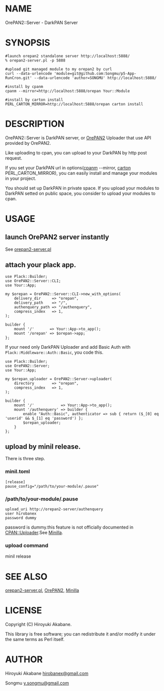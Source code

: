 # NAME

OrePAN2::Server - DarkPAN Server

# SYNOPSIS

    #launch orepan2 standalone server http://localhost:5888/
    % orepan2-server.pl -p 5888

    #upload git managed module to my orepan2 by curl 
    curl --data-urlencode 'module=git@github.com:Songmu/p5-App-RunCron.git' --data-urlencode 'author=SONGMU' http://localhost:5888/

    #install by cpanm
    cpanm --mirror=http://localhost:5888/orepan Your::Module

    #install by carton install
    PERL_CARTON_MIRROR=http://localhost:5888/orepan carton install

# DESCRIPTION

OrePAN2::Server is DarkPAN server, or [OrePAN2](http://search.cpan.org/perldoc?OrePAN2) Uploader that use API provided by OrePAN2.

Like uploading to cpan, you can upload to your DarkPAN by http post request.

If you set your DarkPAN url in options([cpanm](http://search.cpan.org/perldoc?cpanm) --mirror, [carton](http://search.cpan.org/perldoc?carton)  PERL\_CARTON\_MIRROR), you can easily install and manage your modules in your project.

You should set up DarkPAN in private space. If you upload your modules to DarkPAN setted on public space, you consider to upload your modules to cpan. 

# USAGE

## launch OrePAN2 server instantly

See [orepan2-server.pl](http://search.cpan.org/perldoc?orepan2-server.pl)

## attach your plack app.

    use Plack::Builder;
    use OrePAN2::Server::CLI;
    use Your::App;

    my $orepan = OrePAN2::Server::CLI->new_with_options(
        delivery_dir     => "orepan",
        delivery_path    => "/",
        authenquery_path => "/authenquery",
        compress_index   => 1,
    );

    builder {
        mount '/'       => Your::App->to_app();
        mount '/orepan' => $orepan->app;
    };

If your need only DarkPAN Uploader and add Basic Auth with `Plack::Middleware::Auth::Basic`, you code this.

    use Plack::Builder;
    use OrePAN2::Server;
    use Your::App;

    my $orepan_uploader = OrePAN2::Server->uploader(
        directory        => "orepan",
        compress_index   => 1,
    );

    builder {
        mount '/'            => Your::App->to_app();
        mount '/authenquery' => builder {
            enable "Auth::Basic", authenticator => sub { return ($_[0] eq 'userid' && $_[1] eq 'password') };
            $orepan_uploader;
        }
    };



## upload by minil release.

There is three step.

### minil.toml

    [release]
    pause_config="/path/to/your-module/.pause"

### /path/to/your-module/.pause

    upload_uri http://orepan2-server/authenquery
    user hirobanex
    password dummy

password is dummy.this feature is not officially documented in [CPAN::Uploader](http://search.cpan.org/perldoc?CPAN::Uploader).See [Minilla](http://search.cpan.org/perldoc?Minilla).

### upload command

minil release

# SEE ALSO

[orepan2-server.pl](http://search.cpan.org/perldoc?orepan2-server.pl), [OrePAN2](http://search.cpan.org/perldoc?OrePAN2), [Minilla](http://search.cpan.org/perldoc?Minilla)

# LICENSE

Copyright (C) Hiroyuki Akabane.

This library is free software; you can redistribute it and/or modify
it under the same terms as Perl itself.

# AUTHOR

Hiroyuki Akabane <hirobanex@gmail.com>

Songmu <y.songmu@gmail.com>
